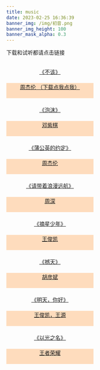 ```yaml
---
title: music
date: 2023-02-25 16:36:39
banner_img: /img/初音.png
banner_img_height: 100
banner_mask_alpha: 0.3
---
```


<style type="text/css">
.wrapper {
  display: grid;
  grid-template-columns:repeat(auto-fill,250px) ;
  grid-row-gap: 20px;
  grid-column-gap: 20px;
}
.item {
  font-size: 100%;
  width: 230px;
  height: 40px;
  border: solid;
  border-radius: 10%;
  background-color :#fedcbd;
}
.sname{
width: 230px;
height: 40px;
text-align: center;
}
.wname{
width: 230px;
height: 40px;
background-color :#fedcbd;
text-align: center;
}
</style>
<p class="note note-info">下载和试听都请点击链接</p>
<br>
<div class="wrapper">
<a href="/music/不该.mp3">
<div class="sname">《不该》</div><div class="wname">周杰伦 （下载点我点我）</div></a>

<a href="/music/泡沫.mp3">
<div class="sname">《泡沫》</div><div class="wname">邓紫棋</div></a>

<a href="/music/蒲公英的约定.mp3">
<div class="sname">《蒲公英的约定》</div><div class="wname">周杰伦</div></a>

<a href="/music/请带着浪漫远航.mp3">
<div class="sname">《请带着浪漫远航》</div><div class="wname">周深</div></a>

<a href="/music/摘星少年.mp3">
<div class="sname">《摘星少年》</div><div class="wname">王俊凯</div></a>

<a href="/music/撼天.mp3">
<div class="sname">《撼天》</div><div class="wname">胡彦斌</div> </a>

<a href="/music/明天，你好.mp3">
<div class="sname">《明天，你好》</div><div class="wname">王俊凯，王源</div> </a>

<a href="/music/以光之名.mp3">
<div class="sname">《以光之名》</div><div class="wname">王者荣耀</div> </a>
